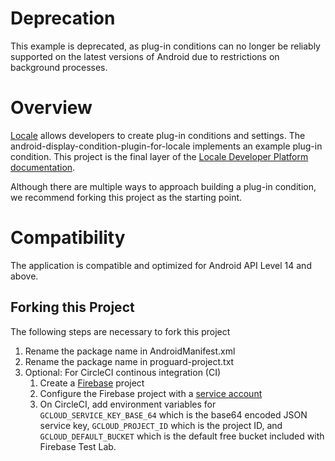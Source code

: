 # Deprecation
This example is deprecated, as plug-in conditions can no longer be reliably supported on the latest versions of Android due to restrictions on background processes.

# Overview
[Locale](https://play.google.com/store/apps/details?id=com.twofortyfouram.locale) allows developers to create plug-in conditions and settings.  The android-display-condition-plugin-for-locale implements an example plug-in condition.  This project is the final layer of the [Locale Developer Platform documentation](http://www.twofortyfouram.com/developer).

Although there are multiple ways to approach building a plug-in condition, we recommend forking this project as the starting point.


# Compatibility
The application is compatible and optimized for Android API Level 14 and above.


## Forking this Project
The following steps are necessary to fork this project

1. Rename the package name in AndroidManifest.xml
1. Rename the package name in proguard-project.txt
1. Optional: For CircleCI continous integration (CI)
    1. Create a [Firebase](https://firebase.google.com) project
    1. Configure the Firebase project with a [service account](https://firebase.google.com/docs/test-lab/continuous)
    1. On CircleCI, add environment variables for `GCLOUD_SERVICE_KEY_BASE_64` which is the base64 encoded JSON service key,  `GCLOUD_PROJECT_ID` which is the project ID, and `GCLOUD_DEFAULT_BUCKET` which is the default free bucket included with Firebase Test Lab.

